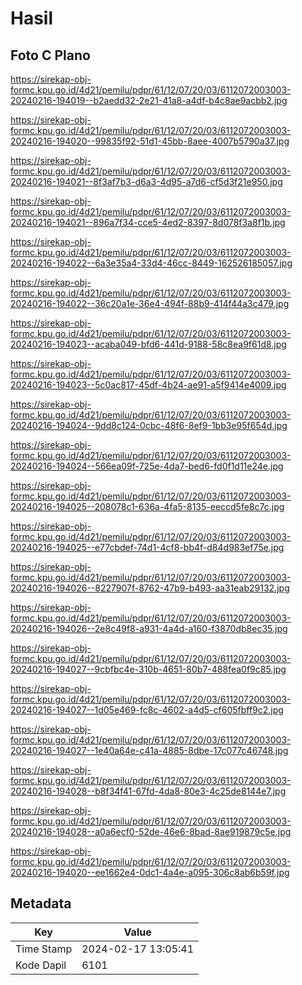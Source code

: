 # Hasil

## Foto C Plano

https://sirekap-obj-formc.kpu.go.id/4d21/pemilu/pdpr/61/12/07/20/03/6112072003003-20240216-194019--b2aedd32-2e21-41a8-a4df-b4c8ae9acbb2.jpg

https://sirekap-obj-formc.kpu.go.id/4d21/pemilu/pdpr/61/12/07/20/03/6112072003003-20240216-194020--99835f92-51d1-45bb-8aee-4007b5790a37.jpg

https://sirekap-obj-formc.kpu.go.id/4d21/pemilu/pdpr/61/12/07/20/03/6112072003003-20240216-194021--8f3af7b3-d6a3-4d95-a7d6-cf5d3f21e950.jpg

https://sirekap-obj-formc.kpu.go.id/4d21/pemilu/pdpr/61/12/07/20/03/6112072003003-20240216-194021--896a7f34-cce5-4ed2-8397-8d078f3a8f1b.jpg

https://sirekap-obj-formc.kpu.go.id/4d21/pemilu/pdpr/61/12/07/20/03/6112072003003-20240216-194022--6a3e35a4-33d4-46cc-8449-162526185057.jpg

https://sirekap-obj-formc.kpu.go.id/4d21/pemilu/pdpr/61/12/07/20/03/6112072003003-20240216-194022--36c20a1e-36e4-494f-88b9-414f44a3c479.jpg

https://sirekap-obj-formc.kpu.go.id/4d21/pemilu/pdpr/61/12/07/20/03/6112072003003-20240216-194023--acaba049-bfd6-441d-9188-58c8ea9f61d8.jpg

https://sirekap-obj-formc.kpu.go.id/4d21/pemilu/pdpr/61/12/07/20/03/6112072003003-20240216-194023--5c0ac817-45df-4b24-ae91-a5f9414e4009.jpg

https://sirekap-obj-formc.kpu.go.id/4d21/pemilu/pdpr/61/12/07/20/03/6112072003003-20240216-194024--9dd8c124-0cbc-48f6-8ef9-1bb3e95f654d.jpg

https://sirekap-obj-formc.kpu.go.id/4d21/pemilu/pdpr/61/12/07/20/03/6112072003003-20240216-194024--566ea09f-725e-4da7-bed6-fd0f1d11e24e.jpg

https://sirekap-obj-formc.kpu.go.id/4d21/pemilu/pdpr/61/12/07/20/03/6112072003003-20240216-194025--208078c1-636a-4fa5-8135-eeccd5fe8c7c.jpg

https://sirekap-obj-formc.kpu.go.id/4d21/pemilu/pdpr/61/12/07/20/03/6112072003003-20240216-194025--e77cbdef-74d1-4cf8-bb4f-d84d983ef75e.jpg

https://sirekap-obj-formc.kpu.go.id/4d21/pemilu/pdpr/61/12/07/20/03/6112072003003-20240216-194026--8227907f-8762-47b9-b493-aa31eab29132.jpg

https://sirekap-obj-formc.kpu.go.id/4d21/pemilu/pdpr/61/12/07/20/03/6112072003003-20240216-194026--2e8c49f8-a931-4a4d-a160-f3870db8ec35.jpg

https://sirekap-obj-formc.kpu.go.id/4d21/pemilu/pdpr/61/12/07/20/03/6112072003003-20240216-194027--9cbfbc4e-310b-4651-80b7-488fea0f9c85.jpg

https://sirekap-obj-formc.kpu.go.id/4d21/pemilu/pdpr/61/12/07/20/03/6112072003003-20240216-194027--1d05e469-fc8c-4602-a4d5-cf605fbff9c2.jpg

https://sirekap-obj-formc.kpu.go.id/4d21/pemilu/pdpr/61/12/07/20/03/6112072003003-20240216-194027--1e40a64e-c41a-4885-8dbe-17c077c46748.jpg

https://sirekap-obj-formc.kpu.go.id/4d21/pemilu/pdpr/61/12/07/20/03/6112072003003-20240216-194028--b8f34f41-67fd-4da8-80e3-4c25de8144e7.jpg

https://sirekap-obj-formc.kpu.go.id/4d21/pemilu/pdpr/61/12/07/20/03/6112072003003-20240216-194028--a0a6ecf0-52de-46e6-8bad-8ae919879c5e.jpg

https://sirekap-obj-formc.kpu.go.id/4d21/pemilu/pdpr/61/12/07/20/03/6112072003003-20240216-194020--ee1662e4-0dc1-4a4e-a095-306c8ab6b59f.jpg


## Metadata

| Key        | Value               |
| ---------- | ------------------- |
| Time Stamp | 2024-02-17 13:05:41 |
| Kode Dapil | 6101                |



